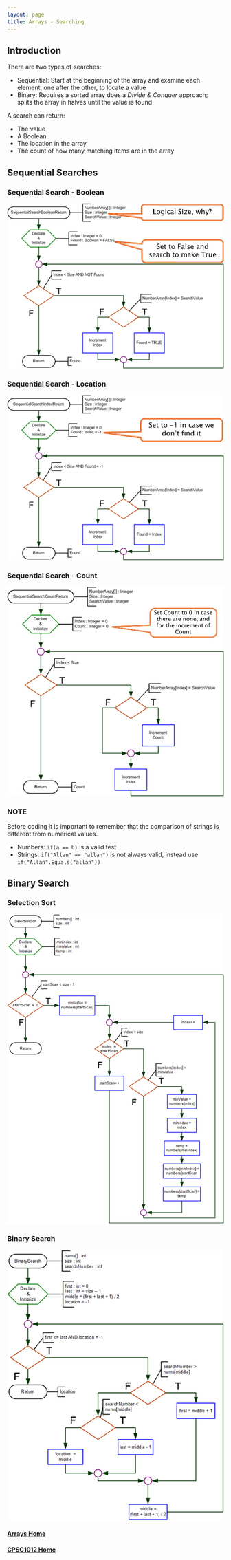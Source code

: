 ```yaml
---
layout: page
title: Arrays - Searching
---
```


## Introduction
There are two types of searches:
*  Sequential: Start at the beginning of the array and examine each element, one after the other, to locate a value
*  Binary: Requires a sorted array does a _Divide & Conquer_ approach; splits the array in halves until the value is found

A search can return:
*  The value
*  A Boolean
*  The location in the array
*  The count of how many matching items are in the array

## Sequential Searches
### Sequential Search - Boolean
![sequential-search-boolean](files/sequential-search-boolean.jpg)

### Sequential Search - Location
![sequential-search-location](files/sequential-search-location.jpg)

### Sequential Search - Count
![sequential-search-count](files/sequential-search-count.jpg)

### NOTE
Before coding it is important to remember that the comparison of strings is different from numerical values.
*  Numbers: `if(a == b)` is a valid test
*  Strings: `if("Allan" == "allan")` is not always valid, instead use `if("Allan".Equals("allan"))`

## Binary Search
### Selection Sort
![selection-sort](files/selection-sort.jpg)

### Binary Search
![binary-search](files/binary-search.jpg)

#### [Arrays Home](index.md)
#### [CPSC1012 Home](../)